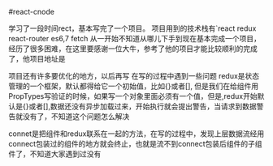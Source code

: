 #react-cnode

学习了一段时间rect，基本写完了一个项目。
项目用到的技术栈有`react redux react-router es6,7 fetch
从一开始不知道从哪儿下手到现在基本完成一个项目，经历了很多困难，在这里要感谢一位大牛，参考了他的项目才能比较顺利的完成了，他项目地址是
<a href="http://react-china.org/t/webpack-react-react-router-redux-less-flex-css-es6-react-cnode/6332/117"></a>

项目还有许多要优化的地方，以后再写
在写的过程中遇到一些问题
redux是状态管理的一个框架，默认都得给它一个初始值，比如{}或者[],
但是我们在给组件用PropTypes写验证的时候，如果写一个对象里面必须有一个值，但是,redux开始默认是{}或者[],数据还没有异步加载过来，开始执行就会提出警告，当请求到数据警告就没有了，不知道这个问题怎么解决

connet是把组件和redux联系在一起的方法，在写的过程中，发现上层数据流经用connect包装过的组件的地方就会终止，也就是流不到connect包装后组件的子组件了，不知道大家遇到过没有

